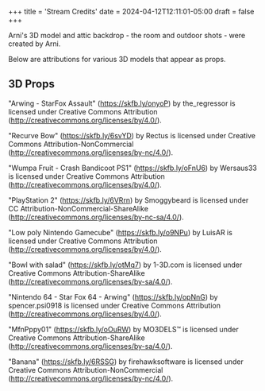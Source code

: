 +++
title = 'Stream Credits'
date = 2024-04-12T12:11:01-05:00
draft = false
+++

Arni's 3D model and attic backdrop - the room and outdoor shots - were created by Arni.

Below are attributions for various 3D models that appear as props.

## 3D Props

"Arwing - StarFox Assault" (https://skfb.ly/onyoP) by the_regressor is licensed under Creative Commons Attribution (http://creativecommons.org/licenses/by/4.0/).

"Recurve Bow" (https://skfb.ly/6svYD) by Rectus is licensed under Creative Commons Attribution-NonCommercial (http://creativecommons.org/licenses/by-nc/4.0/).

"Wumpa Fruit - Crash Bandicoot PS1" (https://skfb.ly/oFnU6) by Wersaus33 is licensed under Creative Commons Attribution (http://creativecommons.org/licenses/by/4.0/).

"PlayStation 2" (https://skfb.ly/6VRrn) by Smoggybeard is licensed under CC Attribution-NonCommercial-ShareAlike (http://creativecommons.org/licenses/by-nc-sa/4.0/).

"Low poly Nintendo Gamecube" (https://skfb.ly/o9NPu) by LuisAR is licensed under Creative Commons Attribution (http://creativecommons.org/licenses/by/4.0/).

"Bowl with salad" (https://skfb.ly/otMq7) by 1-3D.com is licensed under Creative Commons Attribution-ShareAlike (http://creativecommons.org/licenses/by-sa/4.0/).

"Nintendo 64 - Star Fox 64 - Arwing" (https://skfb.ly/opNnG) by spencer.psi0918 is licensed under Creative Commons Attribution (http://creativecommons.org/licenses/by/4.0/).

"MfnPppy01" (https://skfb.ly/oOuRW) by MO3DELS™ is licensed under Creative Commons Attribution-ShareAlike (http://creativecommons.org/licenses/by-sa/4.0/).

"Banana" (https://skfb.ly/6RSSG) by firehawksoftware is licensed under Creative Commons Attribution-NonCommercial (http://creativecommons.org/licenses/by-nc/4.0/).
